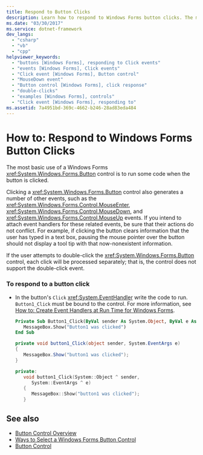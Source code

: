 ```yaml
---
title: Respond to Button Clicks
description: Learn how to respond to Windows Forms button clicks. The most basic use of a Windows Forms Button control is to run some code when the button is clicked.
ms.date: "03/30/2017"
ms.service: dotnet-framework
dev_langs:
  - "csharp"
  - "vb"
  - "cpp"
helpviewer_keywords:
  - "buttons [Windows Forms], responding to Click events"
  - "events [Windows Forms], Click events"
  - "Click event [Windows Forms], Button control"
  - "MouseDown event"
  - "Button control [Windows Forms], click response"
  - "double-clicks"
  - "examples [Windows Forms], controls"
  - "Click event [Windows Forms], responding to"
ms.assetid: 7a4951bd-369c-4662-b246-28ad83eda484
---
```

# How to: Respond to Windows Forms Button Clicks

The most basic use of a Windows Forms <xref:System.Windows.Forms.Button> control is to run some code when the button is clicked.

Clicking a <xref:System.Windows.Forms.Button> control also generates a number of other events, such as the <xref:System.Windows.Forms.Control.MouseEnter>, <xref:System.Windows.Forms.Control.MouseDown>, and <xref:System.Windows.Forms.Control.MouseUp> events. If you intend to attach event handlers for these related events, be sure that their actions do not conflict. For example, if clicking the button clears information that the user has typed in a text box, pausing the mouse pointer over the button should not display a tool tip with that now-nonexistent information.

If the user attempts to double-click the <xref:System.Windows.Forms.Button> control, each click will be processed separately; that is, the control does not support the double-click event.

### To respond to a button click

- In the button's `Click` <xref:System.EventHandler> write the code to run. `Button1_Click` must be bound to the control. For more information, see [How to: Create Event Handlers at Run Time for Windows Forms](how-to-add-an-event-handler.md#handle-an-event-at-runtime).

    ```vb
    Private Sub Button1_Click(ByVal sender As System.Object, ByVal e As System.EventArgs) Handles Button1.Click
       MessageBox.Show("Button1 was clicked")
    End Sub
    ```

    ```csharp
    private void button1_Click(object sender, System.EventArgs e)
    {
       MessageBox.Show("button1 was clicked");
    }
    ```

    ```cpp
    private:
       void button1_Click(System::Object ^ sender,
          System::EventArgs ^ e)
       {
          MessageBox::Show("button1 was clicked");
       }
    ```

## See also

- [Button Control Overview](button-control-overview-windows-forms.md)
- [Ways to Select a Windows Forms Button Control](ways-to-select-a-windows-forms-button-control.md)
- [Button Control](button-control-windows-forms.md)
